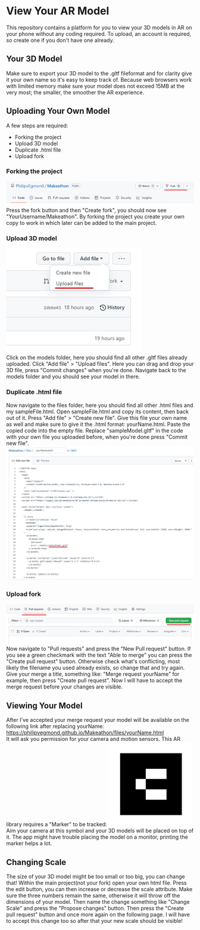 # View Your AR Model

This repository contains a platform for you to view your 3D models in AR on your phone without any coding required.
To upload, an account is required, so create one if you don't have one already.

## Your 3D Model

Make sure to export your 3D model to the .gltf fileformat and for clarity give it your own name so it's easy to keep track of.
Because web browsers work with limited memory make sure your model does not exceed 15MB at the very most; the smaller, the smoother the AR experience.

## Uploading Your Own Model

A few steps are required:

- Forking the project
- Upload 3D model
- Duplicate .html file
- Upload fork

### Forking the project

![](images/fork.jpg)
Press the fork button and then "Create fork", you should now see "YourUsername/Makeathon".
By forking the project you create your own copy to work in which later can be added to the main project.

### Upload 3D model

![](images/uploadModel.jpg)
<br>
Click on the models folder, here you should find all other .gltf files already uploaded.
Click "Add file" > "Upload files".
Here you can drag and drop your 3D file, press "Commit changes" when you're done.
Navigate back to the models folder and you should see your model in there.

### Duplicate .html file

Now navigate to the files folder, here you should find all other .html files and my sampleFile.html.
Open sampleFile.html and copy its content, then back out of it.
Press "Add file" > "Create new file".
Give this file your own name as well and make sure to give it the .html format: yourName.html.
Paste the copied code into the empty file.
Replace "sampleModel.gltf" in the code with your own file you uploaded before, when you're done press "Commit new file".
![](images/htmlFile.jpg)

### Upload fork

![](images/newRequest.jpg)
Now navigate to "Pull requests" and press the "New Pull request" button.
If you see a green checkmark with the text "Able to merge" you can press the "Create pull request" button.
Otherwise check what's conflicting, most likely the filename you used already exists, so change that and try again.
Give your merge a title, something like: "Merge request yourName" for example, then press "Create pull request".
Now I will have to accept the merge request before your changes are visible.

## Viewing Your Model

After I've accepted your merge request your model will be available on the following link after replacing yourName:
https://philipvegmond.github.io/Makeathon/files/yourName.html
<br>
It will ask you permission for your camera and motion sensors.
This AR library requires a "Marker" to be tracked:
![](images/barcode6.png)
<br>
Aim your camera at this symbol and your 3D models will be placed on top of it.
The app might have trouble placing the model on a monitor, printing the marker helps a lot.

## Changing Scale

The size of your 3D model might be too small or too big, you can change that!
Within the main project(not your fork) open your own html file.
Press the edit button, you can then increase or decrease the scale attribute.
Make sure the three numbers remain the same, otherwise it will throw off the dimensions of your model.
Then name the change something like "Change Scale" and press the "Propose changes" button.
Then press the "Create pull request" button and once more again on the following page.
I will have to accept this change too so after that your new scale should be visible!
